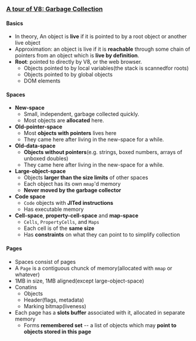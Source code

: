 ### [A tour of V8: Garbage Collection](http://jayconrod.com/posts/55/a-tour-of-v8-garbage-collection)

#### Basics

* In theory, An object is **live** if it is pointed to by a root object or another live object
* Approximation: an object is live if it is **reachable** through some chain of pointers from an object which is **live by definition**.
* **Root**: pointed to directly by V8, or the web browser.
  * Objects pointed to by local variables(the stack is scannedfor roots)
  * Objects pointed to by global objects
  * DOM elements

#### Spaces

* **New-space**
  * Small, independent, garbage collected quickly.
  * Most objects are **allocated** here.
* **Old-pointer-space**
  * Most **objects with pointers** lives here
  * They came here after living in the new-space for a while.
* **Old-data-space**
  * **Objects without pointers**(e.g. strings, boxed numbers, arrays of unboxed doubles)
  * They came here after living in the new-space for a while.
* **Large-object-space**
  * Objects **larger than the size limits** of other spaces
  * Each object has its own `mmap`'d memory
  * **Never moved by the garbage collector**
* **Code space**
  * `Code` objects with **JITed instructions**
  * Has executable memory
* **Cell-space**, **property-cell-space** and **map-space**
  * `Cells`, `PropertyCells`, and `Maps`
  * Each cell is of the **same size**
  * Has **constraints** on what they can point to to simplify collection

#### Pages

* Spaces consist of pages
* A `Page` is a contiguous chunck of memory(allocated with `mmap` or whatever)
* 1MB in size, 1MB aligned(except large-object-space)
* Conatins
  * Objects
  * Header(flags, metadata)
  * Marking bitmap(liveness)
* Each page has a **slots buffer** associated with it, allocated in separate memory
  * Forms **remembered set** -- a list of objects which may **point to objects stored in this page**
